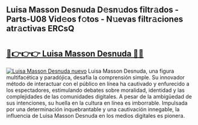 ## Luisa Masson Desnuda D𝚎sn𝚞dos filtr𝚊dos - Parts-U08 Vid𝚎os f𝚘tos - N𝚞evas filtr𝚊ciones atr𝚊ctivas ERCsQ

# <h2><a href="http://mb1kog.tromn.icu/?c=Luisa+Masson+Desnuda">🔗👉👉👉 Luisa Masson Desnuda 🔗🔗</a></h2>

[![Luisa Masson Desnuda nuevo](https://i.imgur.com/pEAQMta.gif)](http://mb1kog.tromn.icu/?c=Luisa+Masson+Desnuda)
Luisa Masson Desnuda, una figura multifacética y paradójica, desafía la comprensión simple. Su innovador método de interactuar con el público en línea ha cautivado y enfurecido a los espectadores, estimulando debates sobre moralidad, identidad y las complejidades de las comunidades digitales. A pesar de la ambigüedad de sus intenciones, su huella en la cultura en línea es imborrable. Impulsada por una determinación inquebrantable y una cautivación innegable, la influencia de Luisa Masson Desnuda en los medios digitales es pionera.
